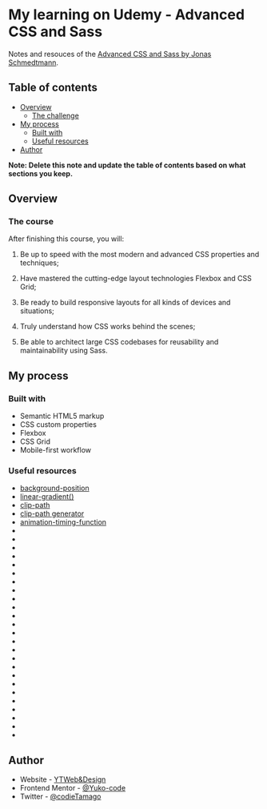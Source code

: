 # My learning on Udemy - Advanced CSS and Sass

Notes and resouces of the [Advanced CSS and Sass by Jonas Schmedtmann](https://www.udemy.com/).

## Table of contents

- [Overview](#overview)
  - [The challenge](#the-challenge)
- [My process](#my-process)
  - [Built with](#built-with)
  - [Useful resources](#useful-resources)
- [Author](#author)

**Note: Delete this note and update the table of contents based on what sections you keep.**

## Overview

### The course

After finishing this course, you will:

1) Be up to speed with the most modern and advanced CSS properties and techniques;

2) Have mastered the cutting-edge layout technologies Flexbox and CSS Grid;

3) Be ready to build responsive layouts for all kinds of devices and situations;

4) Truly understand how CSS works behind the scenes;

5) Be able to architect large CSS codebases for reusability and maintainability using Sass.



## My process

### Built with

- Semantic HTML5 markup
- CSS custom properties
- Flexbox
- CSS Grid
- Mobile-first workflow

### Useful resources

- [background-position](https://developer.mozilla.org/en-US/docs/Web/CSS/background-position)
- [linear-gradient()](https://developer.mozilla.org/en-US/docs/Web/CSS/gradient/linear-gradient())
- [clip-path](https://developer.mozilla.org/en-US/docs/Web/CSS/clip-path)
- [clip-path generator](https://bennettfeely.com/clippy/)
- [animation-timing-function](https://developer.mozilla.org/en-US/docs/Web/CSS/animation-timing-function)
- []()
- []()
- []()
- []()
- []()
- []()
- []()
- []()
- []()
- []()
- []()
- []()
- []()
- []()
- []()
- []()
- []()
- []()
- []()
- []()
- []()
- []()
- []()
- []()
- []()





## Author

- Website - [YTWeb&Design](https://ytwebxdesign.com/)
- Frontend Mentor - [@Yuko-code](https://www.frontendmentor.io/profile/Yuko-code)
- Twitter - [@codieTamago](https://www.twitter.com/codieTamago)